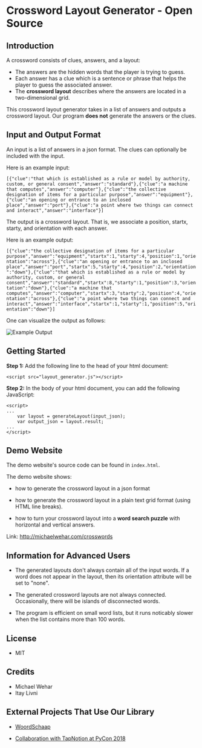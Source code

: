 # Crossword Layout Generator - Open Source
## Introduction
A crossword consists of clues, answers, and a layout:
- The answers are the hidden words that the player is trying to guess.
- Each answer has a clue which is a sentence or phrase that helps the player to guess the associated answer.
- The **crossword layout** describes where the answers are located in a two-dimensional grid.

This crossword layout generator takes in a list of answers and outputs a crossword layout.  Our program **does not** generate the answers or the clues.

## Input and Output Format

An input is a list of answers in a json format.  The clues can optionally be included with the input.

Here is an example input:

`[{"clue":"that which is established as a rule or model by authority, custom, or general consent","answer":"standard"},{"clue":"a machine that computes","answer":"computer"},{"clue":"the collective designation of items for a particular purpose","answer":"equipment"},{"clue":"an opening or entrance to an inclosed place","answer":"port"},{"clue":"a point where two things can connect and interact","answer":"interface"}]`

The output is a crossword layout.  That is, we associate a position, startx, starty, and orientation with each answer.

Here is an example output:

`[{"clue":"the collective designation of items for a particular purpose","answer":"equipment","startx":1,"starty":4,"position":1,"orientation":"across"},{"clue":"an opening or entrance to an inclosed place","answer":"port","startx":5,"starty":4,"position":2,"orientation":"down"},{"clue":"that which is established as a rule or model by authority, custom, or general consent","answer":"standard","startx":8,"starty":1,"position":3,"orientation":"down"},{"clue":"a machine that computes","answer":"computer","startx":3,"starty":2,"position":4,"orientation":"across"},{"clue":"a point where two things can connect and interact","answer":"interface","startx":1,"starty":1,"position":5,"orientation":"down"}]`

One can visualize the output as follows:

![Example Output](https://github.com/MichaelWehar/Crossword-Layout-Generator/blob/master/example_images/crossword1_filled.png)

## Getting Started

**Step 1:** Add the following line to the head of your html document:

`<script src="layout_generator.js"></script>`

**Step 2:** In the body of your html document, you can add the following JavaScript:

```
<script>
...
    var layout = generateLayout(input_json);
    var output_json = layout.result;
...
</script>
```

## Demo Website

The demo website's source code can be found in `index.html`.

The demo website shows:

- how to generate the crossword layout in a json format

- how to generate the crossword layout in a plain text grid format (using HTML line breaks).

- how to turn your crossword layout into a **word search puzzle** with horizontal and vertical answers.

Link: http://michaelwehar.com/crosswords

## Information for Advanced Users

- The generated layouts don't always contain all of the input words.  If a word does not appear in the layout, then its orientation attribute will be set to "none".

- The generated crossword layouts are not always connected.  Occasionally, there will be islands of disconnected words.

- The program is efficient on small word lists, but it runs noticably slower when the list contains more than 100 words.

## License
- MIT

## Credits
- Michael Wehar
- Itay Livni

## External Projects That Use Our Library

- [WoordSchaap](https://github.com/erasche/woordschaap)

- [Collaboration with TapNotion at PyCon 2018](https://pycon-archive.python.org/2018/schedule/presentation/179/)
